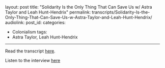 layout: post
title: "Solidarity Is the Only Thing That Can Save Us w/ Astra Taylor and Leah Hunt-Hendrix"
permalink: transcripts/Solidarity-Is-the-Only-Thing-That-Can-Save-Us-w-Astra-Taylor-and-Leah-Hunt-Hendrix/
audiolink: 
post_id:
categories:
- Colonialism
tags: 
- Astra Taylor, Leah Hunt-Hendrix
---
Read the transcript [here](https://jacobin.com/2024/11/solidarity-left-democratic-socialism-dig "here").

Listen to the interview [here](https://thedigradio.com/podcast/solidarity-w-astra-taylor-leah-hunt-hendrix/ "here")

